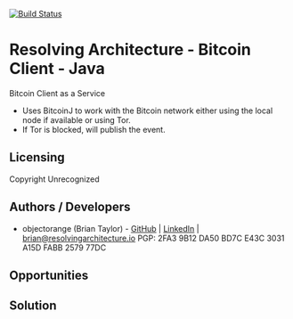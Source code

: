 [![Build Status](https://travis-ci.com/resolvingarchitecture/bitcoin-client-java.svg?branch=master)](https://travis-ci.com/resolvingarchitecture/bitcoin-client-java)

# Resolving Architecture - Bitcoin Client - Java
Bitcoin Client as a Service

* Uses BitcoinJ to work with the Bitcoin network either using the local node if available or using Tor.
* If Tor is blocked, will publish the event.

## Licensing

Copyright Unrecognized

## Authors / Developers

* objectorange (Brian Taylor) - [GitHub](https://github.com/objectorange) | [LinkedIn](https://www.linkedin.com/in/decentralizationarchitect/) | brian@resolvingarchitecture.io PGP: 2FA3 9B12 DA50 BD7C E43C 3031 A15D FABB 2579 77DC

## Opportunities

## Solution

